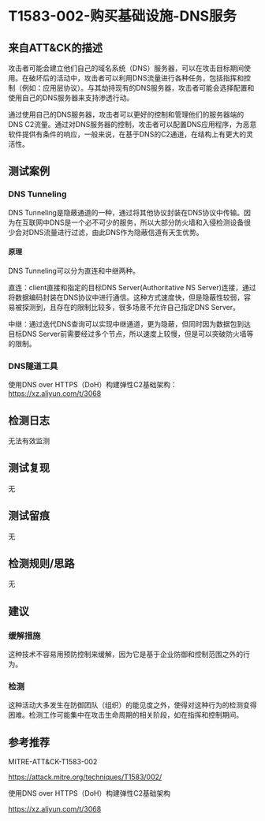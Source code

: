 # T1583-002-购买基础设施-DNS服务

## 来自ATT&CK的描述

攻击者可能会建立他们自己的域名系统（DNS）服务器，可以在攻击目标期间使用。在破坏后的活动中，攻击者可以利用DNS流量进行各种任务，包括指挥和控制（例如：应用层协议）。与其劫持现有的DNS服务器，攻击者可能会选择配置和使用自己的DNS服务器来支持渗透行动。

通过使用自己的DNS服务器，攻击者可以更好的控制和管理他们的服务器端的DNS C2流量。通过对DNS服务器的控制，攻击者可以配置DNS应用程序，为恶意软件提供有条件的响应，一般来说，在基于DNS的C2通道，在结构上有更大的灵活性。

## 测试案例

### DNS Tunneling

DNS Tunneling是隐蔽通道的一种，通过将其他协议封装在DNS协议中传输。因为在互联网中DNS是一个必不可少的服务，所以大部分防火墙和入侵检测设备很少会对DNS流量进行过滤，由此DNS作为隐蔽信道有天生优势。

#### 原理

DNS Tunneling可以分为直连和中继两种。

直连：client直接和指定的目标DNS Server(Authoritative NS Server)连接，通过将数据编码封装在DNS协议中进行通信。这种方式速度快，但是隐蔽性较弱，容易被探测到，且存在的限制比较多，很多场景不允许自己指定DNS Server。

中继：通过迭代DNS查询可以实现中继通道，更为隐蔽，但同时因为数据包到达目标DNS Server前需要经过多个节点，所以速度上较慢，但是可以突破防火墙等的限制。

### DNS隧道工具

使用DNS over HTTPS（DoH）构建弹性C2基础架构：<https://xz.aliyun.com/t/3068>

## 检测日志

无法有效监测

## 测试复现

无

## 测试留痕

无

## 检测规则/思路

无

## 建议

### 缓解措施

这种技术不容易用预防控制来缓解，因为它是基于企业防御和控制范围之外的行为。

### 检测

这种活动大多发生在防御团队（组织）的能见度之外，使得对这种行为的检测变得困难。检测工作可能集中在攻击生命周期的相关阶段，如在指挥和控制期间。

## 参考推荐

MITRE-ATT&CK-T1583-002

<https://attack.mitre.org/techniques/T1583/002/>

使用DNS over HTTPS（DoH）构建弹性C2基础架构

<https://xz.aliyun.com/t/3068>
